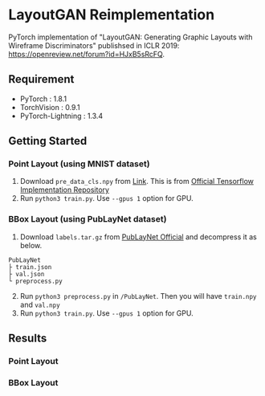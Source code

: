 LayoutGAN Reimplementation
====

PyTorch implementation of "LayoutGAN: Generating Graphic Layouts with Wireframe Discriminators" publishsed in ICLR 2019: https://openreview.net/forum?id=HJxB5sRcFQ.

## Requirement

- PyTorch : 1.8.1
- TorchVision : 0.9.1
- PyTorch-Lightning : 1.3.4

## Getting Started

### Point Layout (using MNIST dataset)

1. Download `pre_data_cls.npy` from [Link](https://drive.google.com/file/d/1R1iRZxADR_RcDsuR4gyStyLAo7i5LRAH/view?usp=sharing).
  This is from [Official Tensorflow Implementation Repository](https://github.com/JiananLi2016/LayoutGAN-Tensorflow)
2. Run `python3 train.py`. Use `--gpus 1` option for GPU.

### BBox Layout (using PubLayNet dataset)

1. Download `labels.tar.gz` from [PubLayNet Official](https://developer.ibm.com/exchanges/data/all/publaynet/) and decompress it as below.

```
PubLayNet
├ train.json
├ val.json
└ preprocess.py
```

2. Run `python3 preprocess.py` in `/PubLayNet`. Then you will have `train.npy` and `val.npy`
3. Run `python3 train.py`. Use `--gpus 1` option for GPU.


## Results

### Point Layout

### BBox Layout